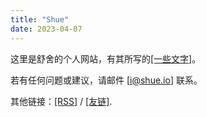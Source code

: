 ```yaml
---
title: "Shue"
date: 2023-04-07
---
```

这里是舒舍的个人网站，有其所写的[[一些文字]](/writing)。

若有任何问题或建议，请邮件 [[i@shue.io]](mailto:i@shue.io) 联系。

其他链接：[[RSS]](/index.xml) / [[友链]](/links).